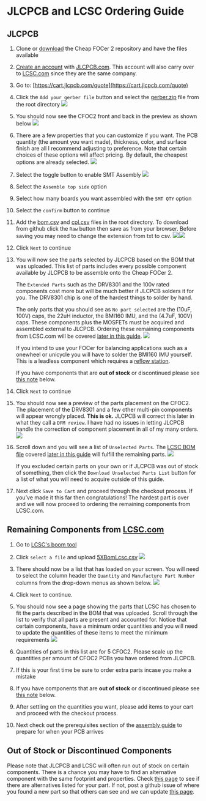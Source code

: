 # JLCPCB and LCSC Ordering Guide

## JLCPCB

1. Clone or [download](https://github.com/shamansystems/Cheap-FOCer-2/archive/master.zip) the Cheap FOCer 2 repository and have the files available

1. [Create an account](https://passport.easyeda.com/register) with [JLCPCB.com](http://JLCPCB.com). This account will also carry over to [LCSC.com](http://LCSC.com) since they are the same company.

1. Go to: [https://cart.jlcpcb.com/quote](https://cart.jlcpcb.com/quote)

1. Click the `Add your gerber file` button and select the [gerber.zip](../../gerber.zip) file from the root directory ![](images/addGerber.png)

1. You should now see the CFOC2 front and back in the preview as shown below ![](images/a33759f1b319649d610ba648f7687170_html_94f708f.png)

1. There are a few properties that you can customize if you want. The PCB quantity (the amount you want made), thickness, color, and surface finish are all I recommend adjusting to preference. Note that certain choices of these options will affect pricing. By default, the cheapest options are already selected. ![](images/a33759f1b319649d610ba648f7687170_html_c9b46488.png)

1. Select the toggle button to enable SMT Assembly ![](images/a33759f1b319649d610ba648f7687170_html_ab889d60.png)

1. Select the `Assemble top side` option

1. Select how many boards you want assembled with the `SMT QTY` option

1. Select the `confirm` button to continue

1. Add the [bom.csv](../../bom.csv) and [cpl.csv](../../cpl.csv) files in the root directory.  To download from github click the `Raw` button then save as from your browser.  Before saving you may need to change the extension from txt to csv.  ![](images/downloadCsvFromGithub.gif)![](images/a33759f1b319649d610ba648f7687170_html_f09ce745.png)

1. Click `Next` to continue

1.
    You will now see the parts selected by JLCPCB based on the BOM that was uploaded. This list of parts includes every possible component available by JLCPCB to be assemble onto the Cheap FOCer 2.

    The `Extended Parts` such as the DRV8301 and the 100v rated components cost more but will be much better if JLCPCB solders it for you.  The DRV8301 chip is one of the hardest things to solder by hand.

    The only parts that you should see as `No part selected` are the (10uF, 100V) caps, the 22uH inductor, the BMI160 IMU, and the (4.7uF, 100V) caps. These components plus the MOSFETs must be acquired and assembled external to JLCPCB. Ordering these remaining components from LCSC.com will be covered [later in this guide](#remaining-components-from-lcsccom).
    ![](images/noPartsSelected.png)

    If you intend to use your FOCer for balancing applications such as a onewheel or unicycle you will have to solder the BMI160 IMU yourself. This is a leadless component which requires a [reflow station](https://www.amazon.com/Flexzion-Digital-Soldering-Station-Desoldering/dp/B0154G4A28).

    If you have components that are **out of stock** or discontinued please see [this note](#out-of-stock-or-discontinued-components) below.

1. Click `Next` to continue

1. You should now see a preview of the parts placement on the CFOC2. The placement of the DRV8301 and a few other multi-pin components will appear wrongly placed. **This is ok.** JLCPCB will correct this later in what they call a `DFM review`. I have had no issues in letting JLCPCB handle the correction of component placement in all of my many orders. ![](images/a33759f1b319649d610ba648f7687170_html_a3977b4e.png)

1.
    Scroll down and you will see a list of `Unselected Parts`. The [LCSC BOM file](../../5XBomLcsc.csv) covered [later in this guide](#remaining-components-from-lcsccom) will fulfill the remaining parts.
    ![](images/unselectedParts.png)

    If you excluded certain parts on your own or if JLCPCB was out of stock of something, then click the `Download Unselected Parts List` button for a list of what you will need to acquire outside of this guide.

1. Next click `Save to Cart` and proceed through the checkout process. If you’ve made it this far then congratulations! The hardest part is over and we will now proceed to ordering the remaining components from LCSC.com.

## Remaining Components from [LCSC.com](http://lcsc.com)

1. Go to [LCSC's boom tool](https://lcsc.com/bom.html#/upload)

1. Click `select a file` and upload [5XBomLcsc.csv](../5XBomLcsc.csv)
![](images/a33759f1b319649d610ba648f7687170_html_9af9f958.png)

1. There should now be a list that has loaded on your screen. You will need to select the column header the `Quantity` and `Manufacture Part Number` columns from the drop-down menus as shown below.
    ![](images/bomLcscColumnSelection.png)

1. Click `Next` to continue.

1. You should now see a page showing the parts that LCSC has chosen to fit the parts described in the BOM that was uploaded. Scroll through the list to verify that all parts are present and accounted for. Notice that certain components, have a minimum order quantities and you will need to update the quantities of these items to meet the minimum requirements
    ![](images/a33759f1b319649d610ba648f7687170_html_fab8b969.png)

1. Quantities of parts in this list are for 5 CFOC2. Please scale up the quantities per amount of CFOC2 PCBs you have ordered from JLCPCB.
1. If this is your first time be sure to order extra parts incase you make a mistake

1. If you have components that are **out of stock** or discontinued please see [this note](#out-of-stock-or-discontinued-components) below.

1. After settling on the quantities you want, please add items to your cart and proceed with the checkout process.

1. Next check out the prerequisites section of the [assembly guide](../Assembly/) to prepare for when your PCB arrives

## Out of Stock or Discontinued Components

Please note that JLCPCB and LCSC will often run out of stock on certain components. There is a chance you may have to find an alternative component with the same footprint and properties. Check [this page](outOfStock.md) to see if there are alternatives listed for your part.  If not, post a github issue of where you found a new part so that others can see and we can update [this page](outOfStock.md).  
